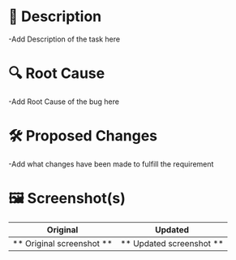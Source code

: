 # :page_with_curl: Description
-Add Description of the task here


# :mag: Root Cause
-Add Root Cause of the bug here


# :hammer_and_wrench: Proposed Changes
-Add what changes have been made to fulfill the requirement


# :framed_picture: Screenshot(s)
Original          |    Updated
:------------------------:|:--------------:
** Original screenshot ** | ** Updated screenshot ** 
